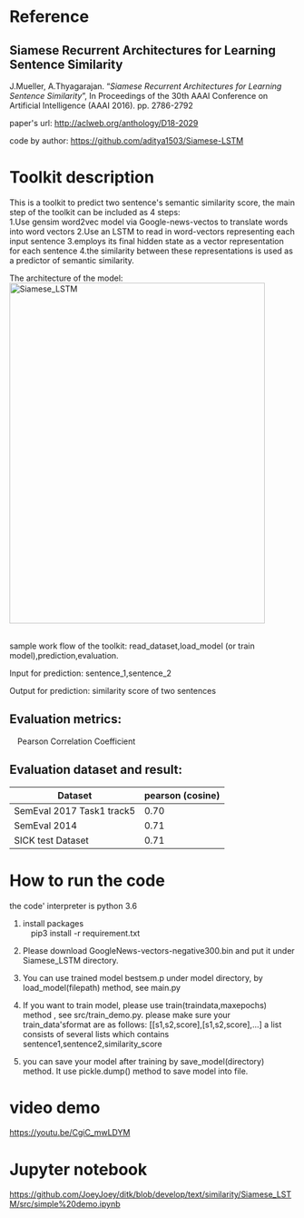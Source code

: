 Reference
========

Siamese Recurrent Architectures for Learning Sentence Similarity
-------------------

J.Mueller, A.Thyagarajan. “_Siamese Recurrent Architectures for Learning Sentence Similarity_”, In Proceedings of the 30th AAAI Conference on Artificial Intelligence (AAAI 2016). pp. 2786-2792

paper's url: http://aclweb.org/anthology/D18-2029

code by author: https://github.com/aditya1503/Siamese-LSTM

Toolkit description
==================
This is a toolkit to predict two sentence's semantic similarity score, the main step of the toolkit can be included as 4 steps:  
1.Use gensim word2vec model via Google-news-vectos to translate words into word vectors
2.Use an LSTM to read in word-vectors representing each input sentence 
3.employs its final hidden state as a vector representation for each sentence
4.the similarity between these representations is used as a predictor of semantic similarity.

The architecture of the model:  
<img src="https://github.com/JoeyJoey/ditk/blob/develop/text/similarity/Siamese_LSTM/picture/Siamese_LSTM.jpg" width="450" height="600" alt="Siamese_LSTM"/>     
<br>

sample work flow of the toolkit: read_dataset,load_model (or train model),prediction,evaluation.

Input for prediction: sentence_1,sentence_2

Output for prediction: similarity score of two sentences

Evaluation metrics:  
------------------
&emsp;Pearson Correlation Coefficient
 
Evaluation dataset and result:
------------------------------

| Dataset       | pearson (cosine) |
| ------------- | -------------    |
| SemEval 2017 Task1 track5 | 0.70 | 
| SemEval 2014              | 0.71 |
| SICK test Dataset         | 0.71 |


How to run the code
==================
 the code' interpreter is python 3.6
  1. install packages  
  &emsp;pip3 install -r requirement.txt
  2. Please download GoogleNews-vectors-negative300.bin and put it under Siamese_LSTM directory.
  
  3. You can use trained model bestsem.p under model directory, by load_model(filepath) method, see main.py
  4. If you want to train model, please use train(traindata,maxepochs) method , see src/train_demo.py. please make sure your train_data'sformat are as follows:
  [[s1,s2,score],[s1,s2,score],...] a list consists of several lists which contains sentence1,sentence2,similarity_score
  5. you can save your model after training by save_model(directory) method. It use pickle.dump() method to save model into file.

video demo
==========
https://youtu.be/CgiC_mwLDYM

Jupyter notebook
================
https://github.com/JoeyJoey/ditk/blob/develop/text/similarity/Siamese_LSTM/src/simple%20demo.ipynb















  


